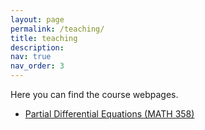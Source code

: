 ```yaml
---
layout: page
permalink: /teaching/
title: teaching
description: 
nav: true
nav_order: 3
---
```


Here you can find the course webpages. 

- [Partial Differential Equations (MATH 358)](/teaching/course1/)
